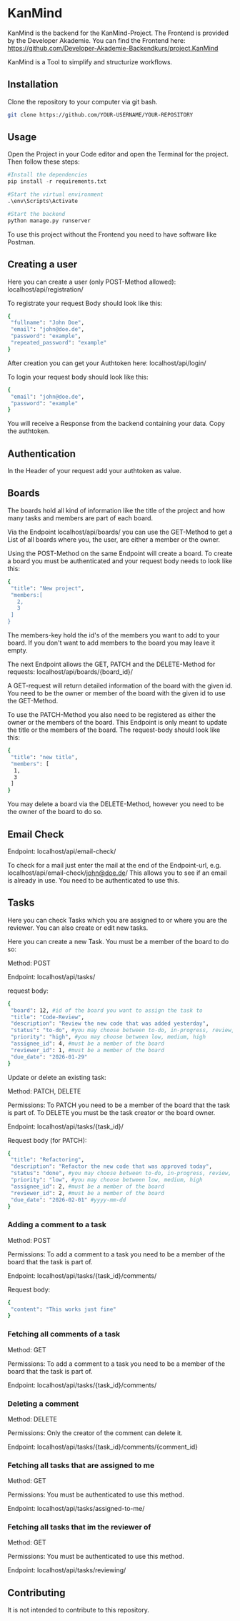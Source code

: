 # KanMind

KanMind is the backend for the KanMind-Project. The Frontend is provided by the Developer Akademie.
You can find the Frontend here:
https://github.com/Developer-Akademie-Backendkurs/project.KanMind

KanMind is a Tool to simplify and structurize workflows.

## Installation

Clone the repository to your computer via git bash.

```bash
git clone https://github.com/YOUR-USERNAME/YOUR-REPOSITORY
```

## Usage
Open the Project in your Code editor and open the Terminal for the project. Then follow these steps:

```python
#Install the dependencies
pip install -r requirements.txt

#Start the virtual environment
.\env\Scripts\Activate

#Start the backend
python manage.py runserver
```

To use this project without the Frontend you need to have software like Postman.

## Creating a user
Here you can create a user (only POST-Method allowed):
localhost/api/registration/

To registrate your request Body should look like this:
```bash
{
 "fullname": "John Doe",
 "email": "john@doe.de",
 "password": "example",
 "repeated_password": "example"
}
```

After creation you can get your Authtoken here:
localhost/api/login/

To login your request body should look like this:
```bash
{
 "email": "john@doe.de",
 "password": "example"
}
```
You will receive a Response from the backend containing your data. Copy the authtoken.

## Authentication
In the Header of your request add your authtoken as value.

## Boards
The boards hold all kind of information like the title of the project and how many tasks and members are part of each board.

Via the Endpoint localhost/api/boards/ you can use the GET-Method to get a List of all boards where you, the user, are either a member or the owner.

Using the POST-Method on the same Endpoint will create a board. To create a board you must be authenticated and your request body needs to look like this:
```bash
{
 "title": "New project",
 "members:[
   2,
   3
 ]
}
```
The members-key hold the id's of the members you want to add to your board. If you don't want to add members to the board you may leave it empty.


The next Endpoint allows the GET, PATCH and the DELETE-Method for requests:
localhost/api/boards/{board_id}/

A GET-request will return detailed information of the board with the given id. You need to be the owner or member of the board with the given id to use the GET-Method.

To use the PATCH-Method you also need to be registered as either the owner or the members of the board. This Endpoint is only meant to update the title or the members of the board.
The request-body should look like this:
```bash
{
 "title": "new title",
 "members": [
  1,
  3
 ]
}
```

You may delete a board via the DELETE-Method, however you need to be the owner of the board to do so.

## Email Check
Endpoint: localhost/api/email-check/

To check for a mail just enter the mail at the end of the Endpoint-url, e.g. localhost/api/email-check/john@doe.de/
This allows you to see if an email is already in use. You need to be authenticated to use this.

## Tasks
Here you can check Tasks which you are assigned to or where you are the reviewer. You can also create or edit new tasks.

Here you can create a new Task. You must be a member of the board to do so:

Method: POST

Endpoint: localhost/api/tasks/

request body:
```bash
{
 "board": 12, #id of the board you want to assign the task to
 "title": "Code-Review",
 "description": "Review the new code that was added yesterday",
 "status": "to-do", #you may choose between to-do, in-progress, review, done
 "priority": "high", #you may choose between low, medium, high
 "assignee_id": 4, #must be a member of the board
 "reviewer_id": 1, #must be a member of the board
 "due_date": "2026-01-29"
}
```

Update or delete an existing task:

Method: PATCH, DELETE

Permissions: To PATCH you need to be a member of the board that the task is part of. To DELETE you must be the task creator or the board owner.

Endpoint: localhost/api/tasks/{task_id}/

Request body (for PATCH):
```bash
{
 "title": "Refactoring",
 "description": "Refactor the new code that was approved today",
 "status": "done", #you may choose between to-do, in-progress, review, done
 "priority": "low", #you may choose between low, medium, high
 "assignee_id": 2, #must be a member of the board
 "reviewer_id": 2, #must be a member of the board
 "due_date": "2026-02-01" #yyyy-mm-dd
}
```

### Adding a comment to a task
Method: POST

Permissions: To add a comment to a task you need to be a member of the board that the task is part of.

Endpoint: localhost/api/tasks/{task_id}/comments/

Request body:
```bash
{
 "content": "This works just fine"
}
```

### Fetching all comments of a task
Method: GET

Permissions: To add a comment to a task you need to be a member of the board that the task is part of.

Endpoint: localhost/api/tasks/{task_id}/comments/

### Deleting a comment
Method: DELETE

Permissions: Only the creator of the comment can delete it.

Endpoint: localhost/api/tasks/{task_id}/comments/{comment_id}

### Fetching all tasks that are assigned to me
Method: GET

Permissions: You must be authenticated to use this method.

Endpoint: localhost/api/tasks/assigned-to-me/

### Fetching all tasks that im the reviewer of
Method: GET

Permissions: You must be authenticated to use this method.

Endpoint: localhost/api/tasks/reviewing/

## Contributing

It is not intended to contribute to this repository.
